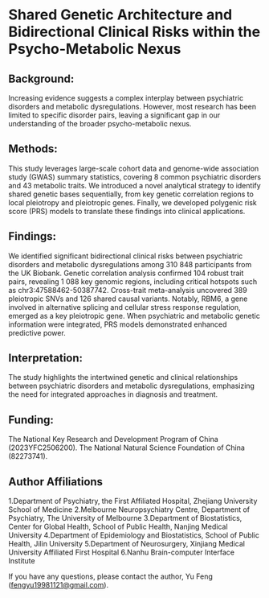 # Shared Genetic Architecture and Bidirectional Clinical Risks within the Psycho-Metabolic Nexus
## Background: 
Increasing evidence suggests a complex interplay between psychiatric disorders and metabolic dysregulations. However, most research has been limited to specific disorder pairs, leaving a significant gap in our understanding of the broader psycho-metabolic nexus.
## Methods: 
This study leverages large-scale cohort data and genome-wide association study (GWAS) summary statistics, covering 8 common psychiatric disorders and 43 metabolic traits. We introduced a novel analytical strategy to identify shared genetic bases sequentially, from key genetic correlation regions to local pleiotropy and pleiotropic genes. Finally, we developed polygenic risk score (PRS) models to translate these findings into clinical applications.
## Findings: 
We identified significant bidirectional clinical risks between psychiatric disorders and metabolic dysregulations among 310 848 participants from the UK Biobank. Genetic correlation analysis confirmed 104 robust trait pairs, revealing 1 088 key genomic regions, including critical hotspots such as chr3:47588462-50387742. Cross-trait meta-analysis uncovered 389 pleiotropic SNVs and 126 shared causal variants. Notably, RBM6, a gene involved in alternative splicing and cellular stress response regulation, emerged as a key pleiotropic gene. When psychiatric and metabolic genetic information were integrated, PRS models demonstrated enhanced predictive power.
## Interpretation: 
The study highlights the intertwined genetic and clinical relationships between psychiatric disorders and metabolic dysregulations, emphasizing the need for integrated approaches in diagnosis and treatment.
## Funding: 
The National Key Research and Development Program of China (2023YFC2506200). The National Natural Science Foundation of China (82273741).

## Author Affiliations
1.Department of Psychiatry, the First Affiliated Hospital, Zhejiang University School of Medicine
2.Melbourne Neuropsychiatry Centre, Department of Psychiatry, The University of Melbourne
3.Department of Biostatistics, Center for Global Health, School of Public Health, Nanjing Medical University
4.Department of Epidemiology and Biostatistics, School of Public Health, Jilin University
5.Department of Neurosurgery, Xinjiang Medical University Affiliated First Hospital
6.Nanhu Brain-computer Interface Institute

If you have any questions, please contact the author, Yu Feng (fengyu19981121@gmail.com).
